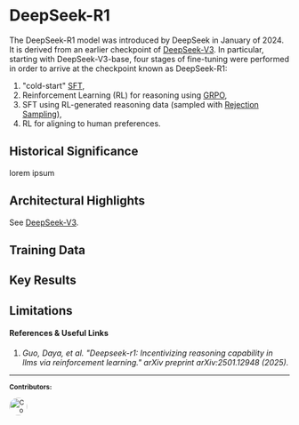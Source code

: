 # DeepSeek-R1

The DeepSeek-R1 model was introduced by DeepSeek in January of 2024. It is
derived from an earlier checkpoint of [DeepSeek-V3](../models/deepseek_v3.md).
In particular, starting with DeepSeek-V3-base, four stages of fine-tuning were
performed in order to arrive at the checkpoint known as DeepSeek-R1:

1. "cold-start" [SFT](../llms/fine_tuning/sft.md),
2. Reinforcement Learning (RL) for reasoning using [GRPO](../llms/fine_tuning/grpo.md),
3. SFT using RL-generated reasoning data (sampled with [Rejection Sampling](../llms/misc/rejection_sampling.md)),
4. RL for aligning to human preferences.

## Historical Significance

lorem ipsum

## Architectural Highlights

See [DeepSeek-V3](../models/deepseek_v3.md).

## Training Data

## Key Results

## Limitations

#### References & Useful Links <!-- markdownlint-disable-line MD001 -->

1. _Guo, Daya, et al. "Deepseek-r1: Incentivizing reasoning capability in llms
   via reinforcement learning." arXiv preprint arXiv:2501.12948 (2025)._

<!-- TODO: mdBook preprocessor with custom mustache handler {{ #author }} -->
<!-- markdownlint-disable-file MD033 -->

---

<div class="contributor-footnotes">
<small>

**Contributors:**

<a href="https://github.com/nerdai">
<img src="https://github.com/nerdai.png"
  width="32px" alt="Contributor 1" style="border-radius: 50%">
</a>
</small>

</div>
